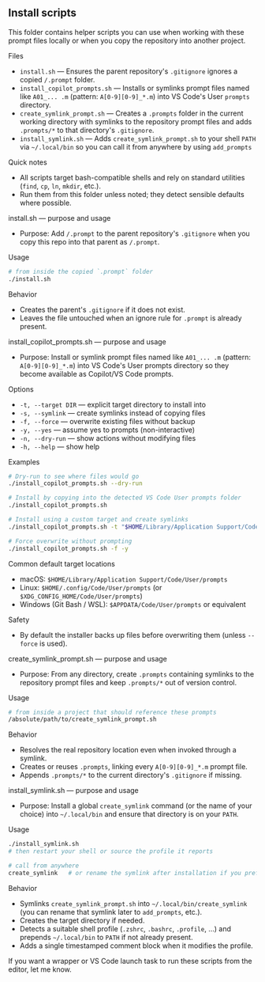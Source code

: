 ## Install scripts

This folder contains helper scripts you can use when working with these prompt files locally or when you copy the repository into another project.

Files
- `install.sh` — Ensures the parent repository's `.gitignore` ignores a copied `/.prompt` folder.
- `install_copilot_prompts.sh` — Installs or symlinks prompt files named like `A01_... .m` (pattern: `A[0-9][0-9]_*.m`) into VS Code's User `prompts` directory.
- `create_symlink_prompt.sh` — Creates a `.prompts` folder in the current working directory with symlinks to the repository prompt files and adds `.prompts/*` to that directory's `.gitignore`.
- `install_symlink.sh` — Adds `create_symlink_prompt.sh` to your shell `PATH` via `~/.local/bin` so you can call it from anywhere by using `add_prompts`

Quick notes
- All scripts target bash-compatible shells and rely on standard utilities (`find`, `cp`, `ln`, `mkdir`, etc.).
- Run them from this folder unless noted; they detect sensible defaults where possible.

install.sh — purpose and usage
- Purpose: Add `/.prompt` to the parent repository's `.gitignore` when you copy this repo into that parent as `/.prompt`.

Usage
```bash
# from inside the copied `.prompt` folder
./install.sh
```

Behavior
- Creates the parent's `.gitignore` if it does not exist.
- Leaves the file untouched when an ignore rule for `.prompt` is already present.

install_copilot_prompts.sh — purpose and usage
- Purpose: Install or symlink prompt files named like `A01_... .m` (pattern: `A[0-9][0-9]_*.m`) into VS Code's User prompts directory so they become available as Copilot/VS Code prompts.

Options
- `-t, --target DIR` — explicit target directory to install into
- `-s, --symlink` — create symlinks instead of copying files
- `-f, --force` — overwrite existing files without backup
- `-y, --yes` — assume yes to prompts (non-interactive)
- `-n, --dry-run` — show actions without modifying files
- `-h, --help` — show help

Examples
```bash
# Dry-run to see where files would go
./install_copilot_prompts.sh --dry-run

# Install by copying into the detected VS Code User prompts folder
./install_copilot_prompts.sh

# Install using a custom target and create symlinks
./install_copilot_prompts.sh -t "$HOME/Library/Application Support/Code/User/prompts" -s

# Force overwrite without prompting
./install_copilot_prompts.sh -f -y
```

Common default target locations
- macOS: `$HOME/Library/Application Support/Code/User/prompts`
- Linux: `$HOME/.config/Code/User/prompts` (or `$XDG_CONFIG_HOME/Code/User/prompts`)
- Windows (Git Bash / WSL): `$APPDATA/Code/User/prompts` or equivalent

Safety
- By default the installer backs up files before overwriting them (unless `--force` is used).

create_symlink_prompt.sh — purpose and usage
- Purpose: From any directory, create `.prompts` containing symlinks to the repository prompt files and keep `.prompts/*` out of version control.

Usage
```bash
# from inside a project that should reference these prompts
/absolute/path/to/create_symlink_prompt.sh
```

Behavior
- Resolves the real repository location even when invoked through a symlink.
- Creates or reuses `.prompts`, linking every `A[0-9][0-9]_*.m` prompt file.
- Appends `.prompts/*` to the current directory's `.gitignore` if missing.

install_symlink.sh — purpose and usage
- Purpose: Install a global `create_symlink` command (or the name of your choice) into `~/.local/bin` and ensure that directory is on your `PATH`.

Usage
```bash
./install_symlink.sh
# then restart your shell or source the profile it reports

# call from anywhere
create_symlink   # or rename the symlink after installation if you prefer a different command name
```

Behavior
- Symlinks `create_symlink_prompt.sh` into `~/.local/bin/create_symlink` (you can rename that symlink later to `add_prompts`, etc.).
- Creates the target directory if needed.
- Detects a suitable shell profile (`.zshrc`, `.bashrc`, `.profile`, …) and prepends `~/.local/bin` to `PATH` if not already present.
- Adds a single timestamped comment block when it modifies the profile.

If you want a wrapper or VS Code launch task to run these scripts from the editor, let me know.

